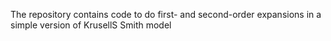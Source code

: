 The repository contains code to do first- and second-order expansions in a simple version of  KrusellS Smith model

